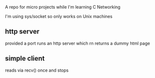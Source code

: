 A repo for micro projects while I'm learning C Networking

I'm using sys/socket so only works on Unix machines

## http server
provided a port runs an http server which rn returns a dummy html page

## simple client
reads via recv() once and stops
